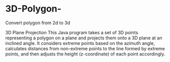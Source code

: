 # 3D-Polygon-
Convert polygon from 2d to 3d

3D Plane Projection
This Java program takes a set of 3D points representing a polygon on a plane and projects them onto a 3D plane at an inclined angle. It considers extreme points based on the azimuth angle, calculates distances from non-extreme points to the line formed by extreme points, and then adjusts the height (z-coordinate) of each point accordingly.



